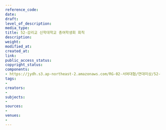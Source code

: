 ```yaml
---
reference_code: 
date: 
draft: 
level_of_description: 
media_type: 
title: 52-감리교 신학대학교 총여학생회 회칙
description: 
weight: 
modified_at: 
created_at: 
link: 
public_access_status: 
copyright_status: 
components:
- https://jydh.s3.ap-northeast-2.amazonaws.com/RG-02-서여대협/연대미상/52-감리교+신학대학교+총여학생회+회칙.pdf
tags:
- 
creators:
- 
subjects:
- 
sources:
- 
venues:
- 
---
```

